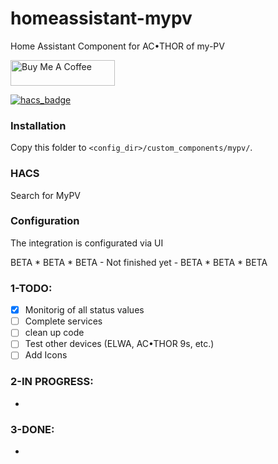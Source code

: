 # homeassistant-mypv

Home Assistant Component for AC•THOR of my-PV

<a href="https://www.buymeacoffee.com/zauberertz" target="_blank"><img height="41px" width="167px" src="https://cdn.buymeacoffee.com/buttons/default-blue.png" alt="Buy Me A Coffee"></a>

[![hacs_badge](https://img.shields.io/badge/HACS-Custom-orange.svg?style=for-the-badge)](https://github.com/custom-components/hacs)

### Installation

Copy this folder to `<config_dir>/custom_components/mypv/`.

### HACS
Search for MyPV

### Configuration

The integration is configurated via UI

BETA * BETA * BETA - Not finished yet - BETA * BETA * BETA

### 1-TODO:
- [x] Monitorig of all status values
- [ ] Complete services
- [ ] clean up code
- [ ] Test other devices (ELWA, AC•THOR 9s, etc.)
- [ ] Add Icons

### 2-IN PROGRESS:
- 

### 3-DONE:
- 


